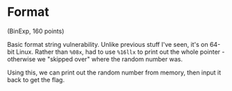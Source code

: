 # Format
(BinExp, 160 points)

Basic format string vulnerability.
Unlike previous stuff I've seen, it's on 64-bit Linux.
Rather than `%08x`, had to use `%16llx` to print out the whole pointer - otherwise we "skipped over" where the random number was.

Using this, we can print out the random number from memory, then input it back to get the flag.
